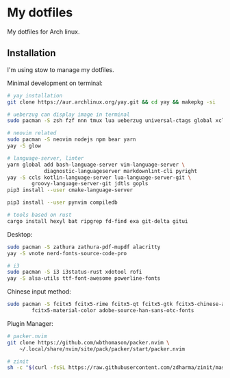 # My dotfiles

My dotfiles for Arch linux.

## Installation

I'm using stow to manage my dotfiles.

Minimal development on terminal:

```sh
# yay installation
git clone https://aur.archlinux.org/yay.git && cd yay && makepkg -si

# ueberzug can display image in terminal
sudo pacman -S zsh fzf nnn tmux lua ueberzug universal-ctags global xclip

# neovim related
sudo pacman -S neovim nodejs npm bear yarn
yay -S glow

# language-server, linter
yarn global add bash-language-server vim-language-server \
            diagnostic-languageserver markdownlint-cli pyright
yay -S ccls kotlin-language-server lua-language-server-git \
        groovy-language-server-git jdtls gopls
pip3 install --user cmake-language-server

pip3 install --user pynvim compiledb

# tools based on rust
cargo install hexyl bat ripgrep fd-find exa git-delta gitui
```

Desktop:

```sh
sudo pacman -S zathura zathura-pdf-mupdf alacritty
yay -S vnote nerd-fonts-source-code-pro

# i3
sudo pacman -S i3 i3status-rust xdotool rofi
yay -S alsa-utils ttf-font-awesome powerline-fonts
```

Chinese input method:

```sh
sudo pacman -S fcitx5 fcitx5-rime fcitx5-qt fcitx5-gtk fcitx5-chinese-addons \
        fcitx5-material-color adobe-source-han-sans-otc-fonts
```

Plugin Manager:

```sh
# packer.nvim
git clone https://github.com/wbthomason/packer.nvim \
    ~/.local/share/nvim/site/pack/packer/start/packer.nvim

# zinit
sh -c "$(curl -fsSL https://raw.githubusercontent.com/zdharma/zinit/master/doc/install.sh)"
```
